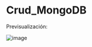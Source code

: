 # Crud_MongoDB

Previsualización:

![image](https://user-images.githubusercontent.com/78851467/220109763-afee68d9-ea2a-47d4-a8c7-6ac8627528c0.png)
